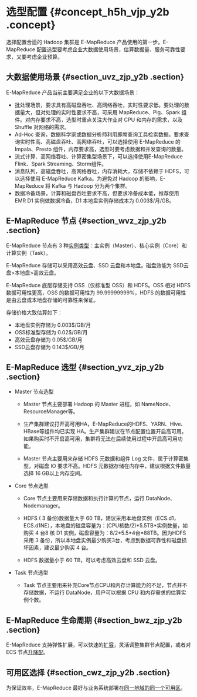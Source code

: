 # 选型配置 {#concept_h5h_vjp_y2b .concept}

选择配置合适的 Hadoop 集群是 E-MapReduce 产品使用的第一步。E-MapReduce 配置选型要考虑企业大数据使用场景，估算数据量、服务可靠性要求，又要考虑企业预算。

## 大数据使用场景 {#section_uvz_zjp_y2b .section}

E-MapReduce 产品当前主要满足企业的以下大数据场景：

-   批处理场景，要求具有高磁盘吞吐、高网络吞吐，实时性要求低。要处理的数据量大，但对处理的实时性要求不高，可采用 MapReduce、Pig、Spark 组件。对内存要求不高，选型时重点关注大作业对 CPU 和内存的需求，以及 Shuffle 对网络的需求。
-   Ad-Hoc 查询，数据科学家或数据分析师利用即席查询工具检索数据。要求查询实时性高、高磁盘吞吐、高网络吞吐，可以选择使用 E-MapReduce 的 Impala、Presto 组件，内存要求高，选型时要考虑数据和并发查询的数量。
-   流式计算、高网络吞吐、计算密集型场景下，可以选择使用E-MapReduce Flink、Spark Streaming、Storm组件。
-   消息队列，高磁盘吞吐，高网络吞吐，内存消耗大，存储不依赖于 HDFS，可以选择使用 E-MapReduce Kafka。为避免对 Hadoop 的影响，E-MapReduce 将 Kafka 与 Hadoop 分为两个集群。
-   数据冷备场景，计算和磁盘吞吐要求不高，但要求冷备成本低，推荐使用 EMR D1 实例做数据冷备，D1 本地盘实例存储成本为 0.003$/月/GB。

## E-MapReduce 节点 {#section_wvz_zjp_y2b .section}

E-MapReduce 节点有 3 种[实例类型](../../../../../intl.zh-CN/集群规划与配置/集群规划/实例类型.md#)：主实例（Master）、核心实例（Core）和计算实例（Task）。

E-MapReduce 存储可以采用高效云盘、SSD 云盘和本地盘。磁盘效能为 SSD云盘\>本地盘\>高效云盘。

E-MapReduce 底层存储支持 OSS（仅标准型 OSS）和 HDFS。OSS 相对 HDFS 数据可用性更高，OSS 的数据可用性为 99.99999999%，HDFS 的数据可用性是由云盘或本地盘存储的可靠性来保证。

存储价格大致估算如下：

-   本地盘实例存储为 0.003$/GB/月
-   OSS标准型存储为 0.02$/GB/月
-   高效云盘存储为 0.05$/GB/月
-   SSD云盘存储为 0.143$/GB/月

## E-MapReduce 选型 {#section_yvz_zjp_y2b .section}

-   Master 节点选型

    -   Master 节点主要部署 Hadoop 的 Master 进程，如 NameNode、ResourceManager等。

    -   生产集群建议打开高可用HA，E-MapReduce的HDFS、YARN、Hive、HBase等组件均已实现 HA。生产集群建议在节点配置位置开启高可用。如果购买时不开启高可用，集群将无法在后续使用过程中开启高可用功能。

    -   Master 节点主要用来存储 HDFS 元数据和组件 Log 文件，属于计算密集型，对磁盘 IO 要求不高。HDFS 元数据存储在内存中，建议根据文件数量选择 16 GB以上内存空间。

-   Core 节点选型

    -   Core 节点主要用来存储数据和执行计算的节点，运行 DataNode、Nodemanager。

    -   HDFS \( 3 备份\)数据量大于 60 TB，建议采用本地盘实例（ECS.d1，ECS.d1NE），本地盘的磁盘容量为：\(CPU核数/2\)\*5.5TB\*实例数量，如购买 4 台8 核 D1 实例，磁盘容量为：8/2\*5.5\*4台=88TB。因为HDFS采用 3 备份，所以本地盘实例最少购买3台，考虑到数据可靠性和磁盘损坏因素，建议最少购买 4 台。

    -   HDFS 数据量小于 60 TB，可以考虑高效云盘和 SSD 云盘。

-   Task 节点选型

    -   Task 节点主要用来补充Core节点CPU和内存计算能力的不足，节点并不存储数据，不运行 DataNode，用户可以根据 CPU 和内存需求的估算实例个数。


## E-MapReduce 生命周期 {#section_bwz_zjp_y2b .section}

E-MapReduce 支持弹性扩展，可以快速的[扩容](../../../../../intl.zh-CN/集群规划与配置/集群/扩容集群.md#)，灵活调整集群节点配置，或者对 ECS 节点[升降配](https://www.alibabacloud.com/help/doc-detail/25437.htm)。

## 可用区选择 {#section_cwz_zjp_y2b .section}

为保证效率，E-MapReduce 最好与业务系统部署在[同一地域的同一个可用区](https://www.alibabacloud.com/help/doc-detail/40654.htm)。

